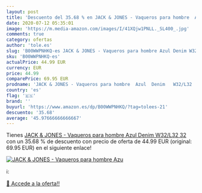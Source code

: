 ```yaml
---
layout: post
title: 'Descuento del 35.68 % en JACK & JONES - Vaqueros para hombre  Azu'
date: 2020-07-12 05:35:01
image: 'https://m.media-amazon.com/images/I/41XQjw1PNLL._SL400_.jpg'
comments: true
category: ofertas
author: 'tole.es'
slug: 'B00WWPNHKQ-es JACK & JONES - Vaqueros para hombre Azul Denim W32/L32 32'
sku: 'B00WWPNHKQ-es'
actualPrice: 44.99 EUR
currency: EUR
price: 44.99
comparePrice: 69.95 EUR
prodname: 'JACK & JONES - Vaqueros para hombre  Azul  Denim   W32/L32  32 '
country: 'es'
flag: '🇪🇸'
brand: ''
buyurl: 'https://www.amazon.es/dp/B00WWPNHKQ/?tag=tolees-21'
descuento: '35.68'
average: '45.97666666666667'
---
```


Tienes [JACK & JONES - Vaqueros para hombre  Azul  Denim   W32/L32  32 ](https://www.amazon.es/dp/B00WWPNHKQ/?tag=tolees-21) con un 35.68 % de descuento con precio de oferta de 44.99 EUR (original: 69.95 EUR) en el siguiente enlace!

[![JACK & JONES - Vaqueros para hombre  Azu](https://m.media-amazon.com/images/I/41XQjw1PNLL._SL400_.jpg)](https://www.amazon.es/dp/B00WWPNHKQ/?tag=tolees-21)

ℹ️:


[🛒 Accede a la oferta!!](https://www.amazon.es/dp/B00WWPNHKQ/?tag=tolees-21)
